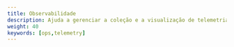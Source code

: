 ```yaml
---
title: Observabilidade
description: Ajuda a gerenciar a coleção e a visualização de telemetria no mesh em execução.
weight: 40
keywords: [ops,telemetry]
---
```

